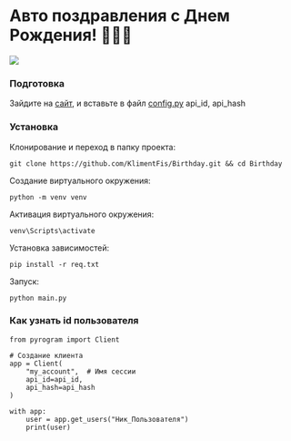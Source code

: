 # Авто поздравления с Днем Рождения! 🥳🥳🥳

![](https://avatars.mds.yandex.net/i?id=d7e7a78150ce9795a9483c1bc1e0f98f_l-9097903-images-thumbs&n=13)

### Подготовка
Зайдите на [сайт](https://my.telegram.org), и вставьте в файл [config.py](config.py) api_id, api_hash

### Установка
Клонирование и переход в папку проекта:
``` 
git clone https://github.com/KlimentFis/Birthday.git && cd Birthday
```
Создание виртуального окружения:
``` 
python -m venv venv
```
Активация виртуального окружения:
``` 
venv\Scripts\activate
```
Установка зависимостей:
``` 
pip install -r req.txt
```
Запуск:
``` 
python main.py
```

### Как узнать id пользователя
```
from pyrogram import Client

# Создание клиента
app = Client(
    "my_account",  # Имя сессии
    api_id=api_id,
    api_hash=api_hash
)

with app:
    user = app.get_users("Ник_Пользователя")
    print(user)
```